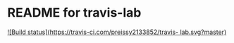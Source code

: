# README for travis-lab

[![Build                     status](https://travis-ci.com/preissy2133852/travis-
lab.svg?master)](https://travis-ci.com/preissy2133582)
